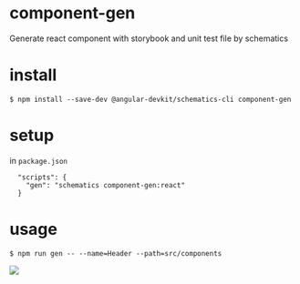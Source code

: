 # component-gen

Generate react component with storybook and unit test file by schematics

# install

`$ npm install --save-dev @angular-devkit/schematics-cli component-gen`

# setup

in `package.json`

```
  "scripts": {
    "gen": "schematics component-gen:react"
  }
```

# usage

`$ npm run gen -- --name=Header --path=src/components`

![](https://github.com/hand-dot/component-gen/blob/master/component-gen.gif)
